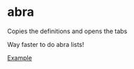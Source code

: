 # abra

Copies the definitions and opens the tabs

Way faster to do abra lists!

[Example](https://imgur.com/a/57Esxj4)
